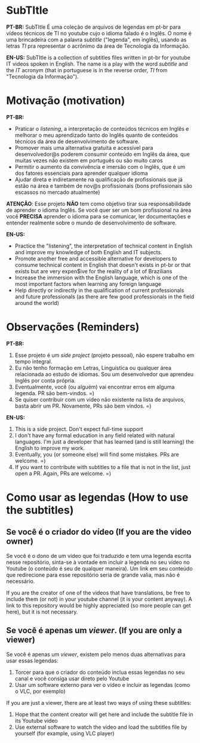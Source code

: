 # SubTItle

**PT-BR:** SubTItle É uma coleção de arquivos de legendas em pt-br para vídeos técnicos de TI no youtube cujo o idioma falado é o Inglês. O nome é uma brincadeira com a palavra _subtitle_ ("legenda", em inglês), usando as letras _TI_ pra representar o acrônimo da área de Tecnologia da Informação.

**EN-US:** SubTItle is a collection of subtitles files written in pt-br for youtube IT videos spoken in English. The name is a play with the word _subtitle_ and the _IT_ acronym (that in portuguese is in the reverse order, _TI_ from "Tecnologia da Informação").

# Motivação (motivation)

**PT-BR:**
- Praticar o _listening_, a interpretação de conteúdos técnicos em Inglês e melhorar o meu aprendizado tanto do Inglês quanto de conteúdos técnicos da área de desenvolvimento de software.
- Promover mais uma alternativa gratuita e acessível para desenvolvedor@s poderem consumir conteúdo em Inglês da área, que muitas vezes não existem em português ou são muito caros
- Permitir o aumento da convivência e imersão com o Inglês, que é um dos fatores essenciais para aprender qualquer idioma
- Ajudar direta e indiretamente na qualificação de profissionais que já estão na área e também de nov@s profissionais (bons profissionais são escassos no mercado atualmente)

**ATENÇÃO**: Esse projeto **NÃO** tem como objetivo tirar sua responsabilidade de aprender o idioma Inglês. Se você quer ser um bom profissional na área você **PRECISA** aprender o idioma para se comunicar, ler documentações e entender realmente sobre o mundo de desenvolvimento de software.

**EN-US:**
- Practice the "listening", the interpretation of technical content in English and improve my knowledge of both English and IT subjects.
- Promote another free and accessible alternative for developers to consume technical content in English that doesn't exists in pt-br or that exists but are very expen$ive for the reality of a lot of Brazilians
- Increase the immersion with the English language, which is one of the most important factors when learning any foreign language
- Help directly or indirectly in the qualification of current professionals and future professionals (as there are few good professionals in the field around the world)

# Observações (Reminders)

**PT-BR:**
1. Esse projeto é um _side project_ (projeto pessoal), não espere trabalho em tempo integral.
2. Eu não tenho formação em Letras, Linguística ou qualquer área relacionada ao estudo de idiomas. Sou um desenvolvedor que aprendeu Inglês por conta própria.
3. Eventualmente, você (ou alguém) vai encontrar erros em alguma legenda. PR são bem-vindos. =)
4. Se quiser contribuir com um vídeo não existente na lista de arquivos, basta abrir um PR. Novamente, PRs são bem vindos. =)

**EN-US:**
1. This is a side project. Don't expect full-time support
2. I don't have any formal education in any field related with natural languages. I'm just a developer that has learned (and is still learning) the English to improve my work.
3. Eventually, you (or someone else) will find some mistakes. PRs are welcome. =)
4. If you want to contribute with subtitles to a file that is not in the list, just open a PR. Again, PRs are welcome. =)

# Como usar as legendas (How to use the subtitles)

## Se você é o criador do vídeo (If you are the video owner)

Se você é o dono de um vídeo que foi traduzido e tem uma legenda escrita nesse repositório, sinta-se à vontade em incluir a legenda no seu vídeo no Youtube (o conteúdo é seu de qualquer maneira).
Um link em seu conteúdo que redirecione para esse repositório seria de grande valia, mas não é necessário.

If you are the creator of one of the videos that have translations, be free to include them (or not) in your youtube channel (it is your content anyway). A link to this repository would be highly appreciated (so more people can get here), but
it is not necessary.

## Se você é apenas um _viewer_. (If you are only a viewer)

Se você é apenas um _viewer_, existem pelo menos duas alternativas para usar essas legendas:
1. Torcer para que o criador do conteúdo inclua essas legendas no seu canal e você consiga usar direto pelo Youtube
2. Usar um software externo para ver o vídeo e incluir as legendas (como o VLC, por exemplo)

If you are just a viewer, there are at least two ways of using these subtitles:
1. Hope that the content creator will get here and include the subtitle file in its Youtube video
2. Use external software to watch the video and load the subtitles file by yourself (for example, using VLC player)

